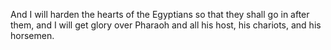 And I will harden the hearts of the Egyptians so that they shall go in after them, and I will get glory over Pharaoh and all his host, his chariots, and his horsemen.
